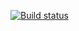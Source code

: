 [![Build status](https://ci.appveyor.com/api/projects/status/dgv0hbvofrn59vxw/branch/master?svg=true)](https://ci.appveyor.com/project/l75800/2-1-netology/branch/master)

